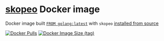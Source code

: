 # [skopeo](https://github.com/containers/skopeo) Docker image

Docker image built [`FROM golang:latest`](https://hub.docker.com/_/golang) with `skopeo` [installed from source](https://github.com/containers/skopeo#building-without-a-container)

[![Docker Pulls](https://img.shields.io/docker/pulls/matthewfeickert/skopeo-docker)](https://hub.docker.com/r/matthewfeickert/skopeo-docker)
[![Docker Image Size (tag)](https://img.shields.io/docker/image-size/matthewfeickert/skopeo-docker/latest)](https://hub.docker.com/r/matthewfeickert/skopeo-docker/tags?name=latest)
